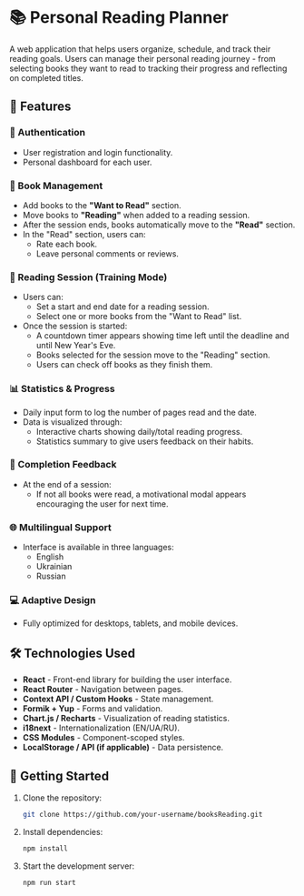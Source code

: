 # 📚 Personal Reading Planner

A web application that helps users organize, schedule, and track their reading goals. Users can manage their personal reading journey - from selecting books they want to read to tracking their progress and reflecting on completed titles.

## 🌟 Features

### 🔐 Authentication
- User registration and login functionality.
- Personal dashboard for each user.

### 📖 Book Management
- Add books to the **"Want to Read"** section.
- Move books to **"Reading"** when added to a reading session.
- After the session ends, books automatically move to the **"Read"** section.
- In the "Read" section, users can:
  - Rate each book.
  - Leave personal comments or reviews.

### 🏁 Reading Session (Training Mode)
- Users can:
  - Set a start and end date for a reading session.
  - Select one or more books from the "Want to Read" list.
- Once the session is started:
  - A countdown timer appears showing time left until the deadline and until New Year's Eve.
  - Books selected for the session move to the "Reading" section.
  - Users can check off books as they finish them.

### 📊 Statistics & Progress
- Daily input form to log the number of pages read and the date.
- Data is visualized through:
  - Interactive charts showing daily/total reading progress.
  - Statistics summary to give users feedback on their habits.

### 🎯 Completion Feedback
- At the end of a session:
  - If not all books were read, a motivational modal appears encouraging the user for next time.

### 🌐 Multilingual Support
- Interface is available in three languages:
  - English
  - Ukrainian
  - Russian

### 💻 Adaptive Design
- Fully optimized for desktops, tablets, and mobile devices.

## 🛠️ Technologies Used

- **React** - Front-end library for building the user interface.
- **React Router** - Navigation between pages.
- **Context API / Custom Hooks** - State management.
- **Formik + Yup** - Forms and validation.
- **Chart.js / Recharts** - Visualization of reading statistics.
- **i18next** - Internationalization (EN/UA/RU).
- **CSS Modules** - Component-scoped styles.
- **LocalStorage / API (if applicable)** - Data persistence.

## 🚀 Getting Started

1. Clone the repository:
   ```bash
   git clone https://github.com/your-username/booksReading.git

2. Install dependencies:
   ```bash
   npm install

3. Start the development server:
   ```bash
   npm run start
